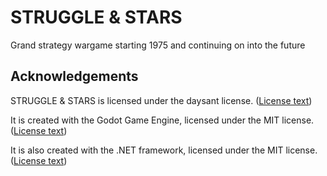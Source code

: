 # STRUGGLE & STARS
Grand strategy wargame starting 1975 and continuing on into the future

## Acknowledgements
STRUGGLE & STARS is licensed under the daysant license. ([License text](LICENSE.md))

It is created with the Godot Game Engine, licensed under the MIT license. ([License text](https://godotengine.org/license/))

It is also created with the .NET framework, licensed under the MIT license. ([License text](https://github.com/dotnet/runtime/blob/main/LICENSE.TXT))